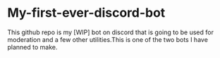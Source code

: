 # My-first-ever-discord-bot
This github repo is my [WIP] bot on discord that is going to be used for moderation and a few other utilities.This is one of the two bots I have planned to make.
